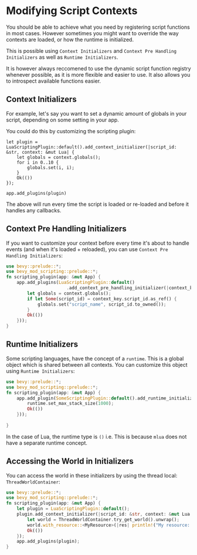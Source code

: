 # Modifying Script Contexts

You should be able to achieve what you need by registering script functions in most cases. However sometimes you might want to override the way contexts are loaded, or how the runtime is initialized.

This is possible using `Context Initializers` and `Context Pre Handling Initializers` as well as `Runtime Initializers`.

It is however always reccomened to use the dynamic script function registry whenever possible, as it is more flexible and easier to use. It also allows you to introspect available functions easier.

## Context Initializers

For example, let's say you want to set a dynamic amount of globals in your script, depending on some setting in your app.

You could do this by customizing the scripting plugin:
```rust,ignore
let plugin = LuaScriptingPlugin::default().add_context_initializer(|script_id: &str, context: &mut Lua| {
    let globals = context.globals();
    for i in 0..10 {
        globals.set(i, i);
    }
    Ok(())
});

app.add_plugins(plugin)
```

The above will run every time the script is loaded or re-loaded and before it handles any callbacks.

## Context Pre Handling Initializers

If you want to customize your context before every time it's about to handle events (and when it's loaded + reloaded), you can use `Context Pre Handling Initializers`:
```rust
use bevy::prelude::*;
use bevy_mod_scripting::prelude::*;
fn scripting_plugin(app: &mut App) {
    app.add_plugins(LuaScriptingPlugin::default()
                       .add_context_pre_handling_initializer(|context_key: &ContextKey, entity: Entity, context: &mut Lua| {
        let globals = context.globals();
        if let Some(script_id) = context_key.script_id.as_ref() {
            globals.set("script_name", script_id.to_owned());
        }
        Ok(())
    }));
}
```
## Runtime Initializers

Some scripting languages, have the concept of a `runtime`. This is a global object which is shared between all contexts. You can customize this object using `Runtime Initializers`:
```rust
use bevy::prelude::*;
use bevy_mod_scripting::prelude::*;
fn scripting_plugin(app: &mut App) {
    app.add_plugin(SomeScriptingPlugin::default().add_runtime_initializer(|runtime: &mut Runtime| {
        runtime.set_max_stack_size(1000);
        Ok(())
    }));
    
}
```

In the case of Lua, the runtime type is `()` i.e. This is because `mlua` does not have a separate runtime concept.

## Accessing the World in Initializers

You can access the world in these initializers by using the thread local: `ThreadWorldContainer`:
```rust
use bevy::prelude::*;
use bevy_mod_scripting::prelude::*;
fn scripting_plugin(app: &mut App) {
    let plugin = LuaScriptingPlugin::default();
    plugin.add_context_initializer(|script_id: &str, context: &mut Lua| {
        let world = ThreadWorldContainer.try_get_world().unwrap();
        world.with_resource::<MyResource>(|res| println!("My resource: {:?}", res));
        Ok(())
    });
    app.add_plugins(plugin);
}
```
